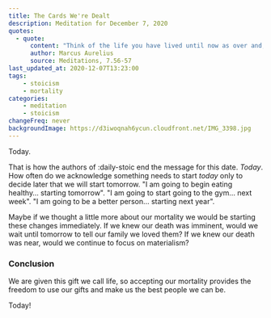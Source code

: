 ```yaml
---
title: The Cards We're Dealt
description: Meditation for December 7, 2020
quotes: 
  - quote:
      content: "Think of the life you have lived until now as over and, as a dead man, see what's left as a bonus and live it according to Nature. Love the hand that fate deals you and play it as your own, for what could be more fitting?"
      author: Marcus Aurelius
      source: Meditations, 7.56-57
last_updated_at: 2020-12-07T13:23:00
tags:
    - stoicism
    - mortality
categories:
    - meditation
    - stoicism
changeFreq: never
backgroundImage: https://d3iwoqnah6ycun.cloudfront.net/IMG_3398.jpg
---
```


Today.

That is how the authors of :daily-stoic end the message for this date. *Today*. How often do we acknowledge 
something needs to start *today* only to decide later that we will start tomorrow. "I am going to begin eating 
healthy… starting tomorrow". "I am going to start going to the gym… next week". "I am going to be a better person… 
starting next year".

Maybe if we thought a little more about our mortality we would be starting these changes immediately. If we knew our 
death was imminent, would we wait until tomorrow to tell our family we loved them? If we knew our death was near, would 
we continue to focus on materialism?

### Conclusion

We are given this gift we call life, so accepting our mortality provides the freedom to use our gifts and make us the 
best people we can be.

Today!
